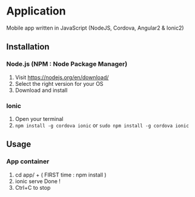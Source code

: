 # Application
Mobile app written in JavaScript (NodeJS, Cordova, Angular2 & Ionic2)

## Installation 

### Node.js (NPM : Node Package Manager)
1. Visit https://nodejs.org/en/download/
2. Select the right version for your OS
3. Download and install

### Ionic
1. Open your terminal
2. `npm install -g cordova ionic` or `sudo npm install -g cordova ionic`

## Usage

### App container
1. cd app/ + ( FIRST time : npm install )
2. ionic serve
Done !
3. Ctrl+C to stop
